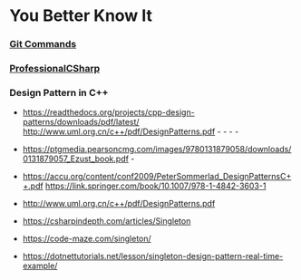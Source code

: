 # You Better Know It

### [Git Commands](git-commands.md)

### [ProfessionalCSharp](ProfessionalCSharp.md)

### Design Pattern in C++

- https://readthedocs.org/projects/cpp-design-patterns/downloads/pdf/latest/ http://www.uml.org.cn/c++/pdf/DesignPatterns.pdf - - - - 
- https://ptgmedia.pearsoncmg.com/images/9780131879058/downloads/0131879057_Ezust_book.pdf - 
- https://accu.org/content/conf2009/PeterSommerlad_DesignPatternsC++.pdf https://link.springer.com/book/10.1007/978-1-4842-3603-1 
- http://www.uml.org.cn/c++/pdf/DesignPatterns.pdf

- https://csharpindepth.com/articles/Singleton
- https://code-maze.com/singleton/
- https://dotnettutorials.net/lesson/singleton-design-pattern-real-time-example/
